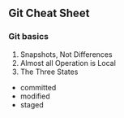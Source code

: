 ## Git Cheat Sheet
### Git basics
1. Snapshots, Not Differences
2. Almost all Operation is Local
3. The Three States
* committed
* modified
* staged
